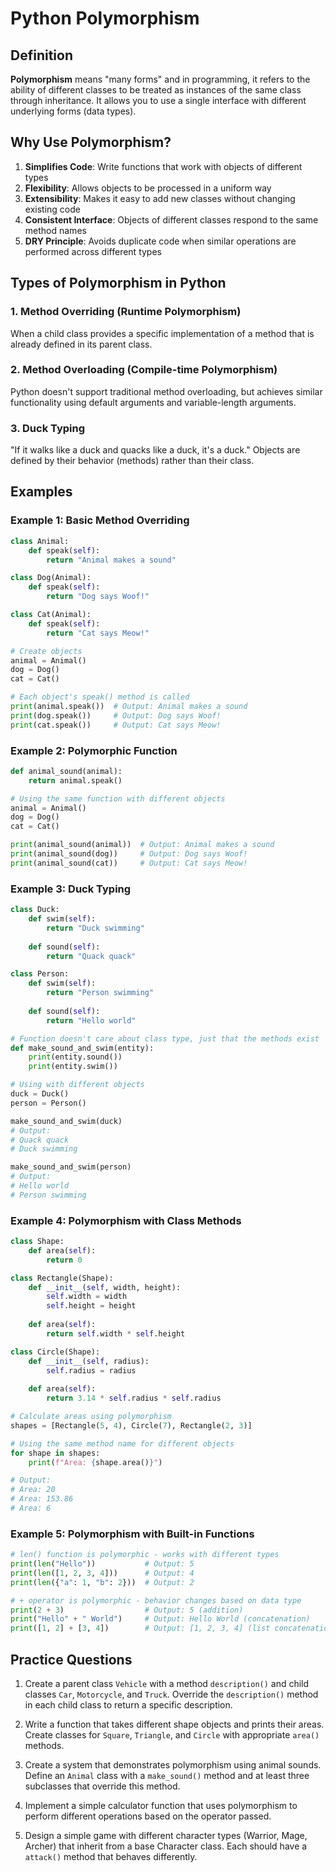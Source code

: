# Python Polymorphism

## Definition

**Polymorphism** means "many forms" and in programming, it refers to the ability of different classes to be treated as instances of the same class through inheritance. It allows you to use a single interface with different underlying forms (data types).

## Why Use Polymorphism?

1. **Simplifies Code**: Write functions that work with objects of different types
2. **Flexibility**: Allows objects to be processed in a uniform way
3. **Extensibility**: Makes it easy to add new classes without changing existing code
4. **Consistent Interface**: Objects of different classes respond to the same method names
5. **DRY Principle**: Avoids duplicate code when similar operations are performed across different types

## Types of Polymorphism in Python

### 1. Method Overriding (Runtime Polymorphism)
When a child class provides a specific implementation of a method that is already defined in its parent class.

### 2. Method Overloading (Compile-time Polymorphism)
Python doesn't support traditional method overloading, but achieves similar functionality using default arguments and variable-length arguments.

### 3. Duck Typing
"If it walks like a duck and quacks like a duck, it's a duck." Objects are defined by their behavior (methods) rather than their class.

## Examples

### Example 1: Basic Method Overriding

```python
class Animal:
    def speak(self):
        return "Animal makes a sound"

class Dog(Animal):
    def speak(self):
        return "Dog says Woof!"

class Cat(Animal):
    def speak(self):
        return "Cat says Meow!"

# Create objects
animal = Animal()
dog = Dog()
cat = Cat()

# Each object's speak() method is called
print(animal.speak())  # Output: Animal makes a sound
print(dog.speak())     # Output: Dog says Woof!
print(cat.speak())     # Output: Cat says Meow!
```

### Example 2: Polymorphic Function

```python
def animal_sound(animal):
    return animal.speak()

# Using the same function with different objects
animal = Animal()
dog = Dog()
cat = Cat()

print(animal_sound(animal))  # Output: Animal makes a sound
print(animal_sound(dog))     # Output: Dog says Woof!
print(animal_sound(cat))     # Output: Cat says Meow!
```

### Example 3: Duck Typing

```python
class Duck:
    def swim(self):
        return "Duck swimming"
    
    def sound(self):
        return "Quack quack"

class Person:
    def swim(self):
        return "Person swimming"
    
    def sound(self):
        return "Hello world"

# Function doesn't care about class type, just that the methods exist
def make_sound_and_swim(entity):
    print(entity.sound())
    print(entity.swim())

# Using with different objects
duck = Duck()
person = Person()

make_sound_and_swim(duck)
# Output:
# Quack quack
# Duck swimming

make_sound_and_swim(person)
# Output:
# Hello world
# Person swimming
```

### Example 4: Polymorphism with Class Methods

```python
class Shape:
    def area(self):
        return 0

class Rectangle(Shape):
    def __init__(self, width, height):
        self.width = width
        self.height = height
    
    def area(self):
        return self.width * self.height

class Circle(Shape):
    def __init__(self, radius):
        self.radius = radius
    
    def area(self):
        return 3.14 * self.radius * self.radius

# Calculate areas using polymorphism
shapes = [Rectangle(5, 4), Circle(7), Rectangle(2, 3)]

# Using the same method name for different objects
for shape in shapes:
    print(f"Area: {shape.area()}")

# Output:
# Area: 20
# Area: 153.86
# Area: 6
```

### Example 5: Polymorphism with Built-in Functions

```python
# len() function is polymorphic - works with different types
print(len("Hello"))           # Output: 5
print(len([1, 2, 3, 4]))      # Output: 4
print(len({"a": 1, "b": 2}))  # Output: 2

# + operator is polymorphic - behavior changes based on data type
print(2 + 3)                  # Output: 5 (addition)
print("Hello" + " World")     # Output: Hello World (concatenation)
print([1, 2] + [3, 4])        # Output: [1, 2, 3, 4] (list concatenation)
```

## Practice Questions

1. Create a parent class `Vehicle` with a method `description()` and child classes `Car`, `Motorcycle`, and `Truck`. Override the `description()` method in each child class to return a specific description.

2. Write a function that takes different shape objects and prints their areas. Create classes for `Square`, `Triangle`, and `Circle` with appropriate `area()` methods.

3. Create a system that demonstrates polymorphism using animal sounds. Define an `Animal` class with a `make_sound()` method and at least three subclasses that override this method.

4. Implement a simple calculator function that uses polymorphism to perform different operations based on the operator passed.

5. Design a simple game with different character types (Warrior, Mage, Archer) that inherit from a base Character class. Each should have a `attack()` method that behaves differently.